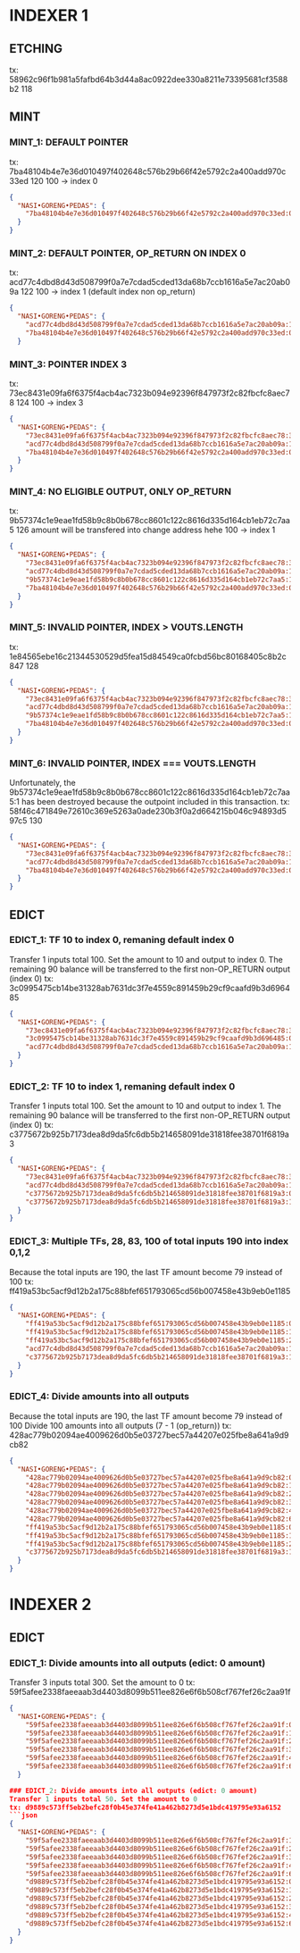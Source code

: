 # INDEXER 1

## ETCHING
tx: 58962c96f1b981a5fafbd64b3d44a8ac0922dee330a8211e73395681cf3588b2
118

## MINT

### MINT_1: DEFAULT POINTER
tx: 7ba48104b4e7e36d010497f402648c576b29b66f42e5792c2a400add970c33ed
120
100 -> index 0
```json
{
  "NASI•GORENG•PEDAS": {
    "7ba48104b4e7e36d010497f402648c576b29b66f42e5792c2a400add970c33ed:0": 100
  }
}
```

### MINT_2: DEFAULT POINTER, OP_RETURN ON INDEX 0
tx: acd77c4dbd8d43d508799f0a7e7cdad5cded13da68b7ccb1616a5e7ac20ab09a
122
100 -> index 1 (default index non op_return)
```json
{
  "NASI•GORENG•PEDAS": {
    "acd77c4dbd8d43d508799f0a7e7cdad5cded13da68b7ccb1616a5e7ac20ab09a:1": 100,
    "7ba48104b4e7e36d010497f402648c576b29b66f42e5792c2a400add970c33ed:0": 100
  }

```

### MINT_3: POINTER INDEX 3
tx: 73ec8431e09fa6f6375f4acb4ac7323b094e92396f847973f2c82fbcfc8aec78
124
100 -> index 3
```json
{
  "NASI•GORENG•PEDAS": {
    "73ec8431e09fa6f6375f4acb4ac7323b094e92396f847973f2c82fbcfc8aec78:3": 100,
    "acd77c4dbd8d43d508799f0a7e7cdad5cded13da68b7ccb1616a5e7ac20ab09a:1": 100,
    "7ba48104b4e7e36d010497f402648c576b29b66f42e5792c2a400add970c33ed:0": 100
  }
}

```
### MINT_4: NO ELIGIBLE OUTPUT, ONLY OP_RETURN
tx: 9b57374c1e9eae1fd58b9c8b0b678cc8601c122c8616d335d164cb1eb72c7aa5
126
amount will be transfered into change address hehe
100 -> index 1
```json
{
  "NASI•GORENG•PEDAS": {
    "73ec8431e09fa6f6375f4acb4ac7323b094e92396f847973f2c82fbcfc8aec78:3": 100,
    "acd77c4dbd8d43d508799f0a7e7cdad5cded13da68b7ccb1616a5e7ac20ab09a:1": 100,
    "9b57374c1e9eae1fd58b9c8b0b678cc8601c122c8616d335d164cb1eb72c7aa5:1": 100,
    "7ba48104b4e7e36d010497f402648c576b29b66f42e5792c2a400add970c33ed:0": 100
  }
}

```
### MINT_5: INVALID POINTER, INDEX > VOUTS.LENGTH
tx: 1e84565ebe16c21344530529d5fea15d84549ca0fcbd56bc80168405c8b2c847
128

```json
{
  "NASI•GORENG•PEDAS": {
    "73ec8431e09fa6f6375f4acb4ac7323b094e92396f847973f2c82fbcfc8aec78:3": 100,
    "acd77c4dbd8d43d508799f0a7e7cdad5cded13da68b7ccb1616a5e7ac20ab09a:1": 100,
    "9b57374c1e9eae1fd58b9c8b0b678cc8601c122c8616d335d164cb1eb72c7aa5:1": 100,
    "7ba48104b4e7e36d010497f402648c576b29b66f42e5792c2a400add970c33ed:0": 100
  }
}

```

### MINT_6: INVALID POINTER, INDEX  === VOUTS.LENGTH
Unfortunately, the 9b57374c1e9eae1fd58b9c8b0b678cc8601c122c8616d335d164cb1eb72c7aa5:1 has been destroyed because the outpoint included in this transaction.
tx: 58f46c471849e72610c369e5263a0ade230b3f0a2d664215b046c94893d597c5
130

```json
{
  "NASI•GORENG•PEDAS": {
    "73ec8431e09fa6f6375f4acb4ac7323b094e92396f847973f2c82fbcfc8aec78:3": 100,
    "acd77c4dbd8d43d508799f0a7e7cdad5cded13da68b7ccb1616a5e7ac20ab09a:1": 100,
    "7ba48104b4e7e36d010497f402648c576b29b66f42e5792c2a400add970c33ed:0": 100
  }
}
```
## EDICT 
### EDICT_1: TF 10 to index 0, remaning default index 0
Transfer 1 inputs total 100. Set the amount to 10 and output to index 0. The remaining 90 balance will be transferred to the first non-OP_RETURN output (index 0)
tx: 3c0995475cb14be31328ab7631dc3f7e4559c891459b29cf9caafd9b3d696485
```json
{
  "NASI•GORENG•PEDAS": {
    "73ec8431e09fa6f6375f4acb4ac7323b094e92396f847973f2c82fbcfc8aec78:3": 100,
    "3c0995475cb14be31328ab7631dc3f7e4559c891459b29cf9caafd9b3d696485:0": 100, // replaced the output
    "acd77c4dbd8d43d508799f0a7e7cdad5cded13da68b7ccb1616a5e7ac20ab09a:1": 100
  }
}
```
### EDICT_2: TF 10 to index 1, remaning default index 0
Transfer 1 inputs total 100. Set the amount to 10 and output to index 1. The remaining 90 balance will be transferred to the first non-OP_RETURN output (index 0)
tx: c3775672b925b7173dea8d9da5fc6db5b214658091de31818fee38701f6819a3

```json
{
  "NASI•GORENG•PEDAS": {
    "73ec8431e09fa6f6375f4acb4ac7323b094e92396f847973f2c82fbcfc8aec78:3": 100,
    "acd77c4dbd8d43d508799f0a7e7cdad5cded13da68b7ccb1616a5e7ac20ab09a:1": 100,
    "c3775672b925b7173dea8d9da5fc6db5b214658091de31818fee38701f6819a3:0": 90,
    "c3775672b925b7173dea8d9da5fc6db5b214658091de31818fee38701f6819a3:1": 10
  }
}
```

### EDICT_3: Multiple TFs, 28, 83, 100 of total inputs 190 into index 0,1,2
Because the total inputs are 190, the last TF amount become 79 instead of 100
tx: ff419a53bc5acf9d12b2a175c88bfef651793065cd56b007458e43b9eb0e1185

```json
{
  "NASI•GORENG•PEDAS": {
    "ff419a53bc5acf9d12b2a175c88bfef651793065cd56b007458e43b9eb0e1185:0": 28,
    "ff419a53bc5acf9d12b2a175c88bfef651793065cd56b007458e43b9eb0e1185:1": 83,
    "ff419a53bc5acf9d12b2a175c88bfef651793065cd56b007458e43b9eb0e1185:2": 79,
    "acd77c4dbd8d43d508799f0a7e7cdad5cded13da68b7ccb1616a5e7ac20ab09a:1": 100,
    "c3775672b925b7173dea8d9da5fc6db5b214658091de31818fee38701f6819a3:1": 10
  }
}

```

### EDICT_4: Divide amounts into all outputs
Because the total inputs are 190, the last TF amount become 79 instead of 100
Divide 100 amounts into all outputs (7 - 1 (op_return))
tx: 428ac779b02094ae4009626d0b5e03727bec57a44207e025fbe8a641a9d9cb82
```json
{
  "NASI•GORENG•PEDAS": {
    "428ac779b02094ae4009626d0b5e03727bec57a44207e025fbe8a641a9d9cb82:0": 35,
    "428ac779b02094ae4009626d0b5e03727bec57a44207e025fbe8a641a9d9cb82:1": 13,
    "428ac779b02094ae4009626d0b5e03727bec57a44207e025fbe8a641a9d9cb82:2": 13,
    "428ac779b02094ae4009626d0b5e03727bec57a44207e025fbe8a641a9d9cb82:3": 13,
    "428ac779b02094ae4009626d0b5e03727bec57a44207e025fbe8a641a9d9cb82:4": 13,
    "428ac779b02094ae4009626d0b5e03727bec57a44207e025fbe8a641a9d9cb82:6": 13,
    "ff419a53bc5acf9d12b2a175c88bfef651793065cd56b007458e43b9eb0e1185:0": 28,
    "ff419a53bc5acf9d12b2a175c88bfef651793065cd56b007458e43b9eb0e1185:1": 83,
    "ff419a53bc5acf9d12b2a175c88bfef651793065cd56b007458e43b9eb0e1185:2": 79,
    "c3775672b925b7173dea8d9da5fc6db5b214658091de31818fee38701f6819a3:1": 10
  }
}

```

# INDEXER 2

## EDICT 
### EDICT_1: Divide amounts into all outputs (edict: 0 amount)
Transfer 3 inputs total 300. Set the amount to 0
tx: 59f5afee2338faeeaab3d4403d8099b511ee826e6f6b508cf767fef26c2aa91f
```json
{
  "NASI•GORENG•PEDAS": {
    "59f5afee2338faeeaab3d4403d8099b511ee826e6f6b508cf767fef26c2aa91f:0": 50,
    "59f5afee2338faeeaab3d4403d8099b511ee826e6f6b508cf767fef26c2aa91f:1": 50,
    "59f5afee2338faeeaab3d4403d8099b511ee826e6f6b508cf767fef26c2aa91f:2": 50,
    "59f5afee2338faeeaab3d4403d8099b511ee826e6f6b508cf767fef26c2aa91f:3": 50,
    "59f5afee2338faeeaab3d4403d8099b511ee826e6f6b508cf767fef26c2aa91f:4": 50,
    "59f5afee2338faeeaab3d4403d8099b511ee826e6f6b508cf767fef26c2aa91f:6": 50,
  }

### EDICT_2: Divide amounts into all outputs (edict: 0 amount)
Transfer 1 inputs total 50. Set the amount to 0
tx: d9889c573ff5eb2befc28f0b45e374fe41a462b8273d5e1bdc419795e93a6152
```json
{
  "NASI•GORENG•PEDAS": {
    "59f5afee2338faeeaab3d4403d8099b511ee826e6f6b508cf767fef26c2aa91f:1": 50,
    "59f5afee2338faeeaab3d4403d8099b511ee826e6f6b508cf767fef26c2aa91f:2": 50,
    "59f5afee2338faeeaab3d4403d8099b511ee826e6f6b508cf767fef26c2aa91f:3": 50,
    "59f5afee2338faeeaab3d4403d8099b511ee826e6f6b508cf767fef26c2aa91f:4": 50,
    "59f5afee2338faeeaab3d4403d8099b511ee826e6f6b508cf767fef26c2aa91f:6": 50,
    "d9889c573ff5eb2befc28f0b45e374fe41a462b8273d5e1bdc419795e93a6152:0": 9,
    "d9889c573ff5eb2befc28f0b45e374fe41a462b8273d5e1bdc419795e93a6152:1": 9,
    "d9889c573ff5eb2befc28f0b45e374fe41a462b8273d5e1bdc419795e93a6152:2": 8,
    "d9889c573ff5eb2befc28f0b45e374fe41a462b8273d5e1bdc419795e93a6152:3": 8,
    "d9889c573ff5eb2befc28f0b45e374fe41a462b8273d5e1bdc419795e93a6152:4": 8,
    "d9889c573ff5eb2befc28f0b45e374fe41a462b8273d5e1bdc419795e93a6152:6": 8
  }
}
```
